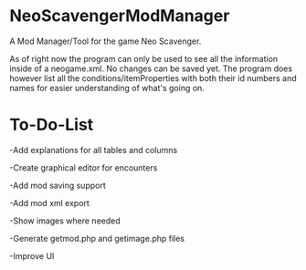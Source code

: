 NeoScavengerModManager
======================

A Mod Manager/Tool for the game Neo Scavenger.

As of right now the program can only be used to see all the information inside of a neogame.xml.
No changes can be saved yet.
The program does however list all the conditions/itemProperties with both their id numbers and names for easier understanding of what's going on.


To-Do-List
======================

-Add explanations for all tables and columns

-Create graphical editor for encounters

-Add mod saving support

-Add mod xml export

-Show images where needed

-Generate getmod.php and getimage.php files

-Improve UI
